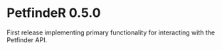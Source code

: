 
# PetfindeR 0.5.0

First release implementing primary functionality for interacting with the Petfinder API.